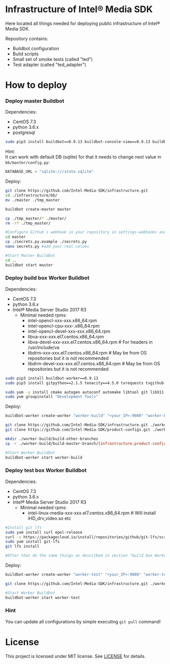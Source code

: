 # Infrastructure of Intel® Media SDK
Here located all things needed for deploying public infrastructure of Intel® Media SDK.  
  
Repository contains:  
- Buildbot configuration
- Build scripts
- Small set of smoke tests (called "ted")
- Test adapter (called "ted_adapter")


# How to deploy
### Deploy master Buildbot
Dependencies:
- CentOS 7.3
- python 3.6.x
- postgresql

```bash
sudo pip3 install buildbot==0.9.13 buildbot-console-view==0.9.13 buildbot-waterfall-view==0.9.13 buildbot-grid-view==0.9.13 buildbot-www==0.9.13
```
Hint:  
It can work with default DB (sqlite) for that it needs to change next value in `bb/master/config.py`:
```python
DATABASE_URL = "sqlite:///state.sqlite"
```

Deploy:
```bash
git clone https://github.com/Intel-Media-SDK/infrastructure.git
cd ./infrastructure/bb/
mv ./master ./tmp_master

buildbot create-master master

cp ./tmp_master/* ./master/
rm -rf ./tmp_master/

#Configure Github`s webhook in your repository in settings-webhooks and create Github`s token after that do:
cd master
cp ./secrets.py.example ./secrets.py
nano secrets.py #add your real values

#Start Master Buildbot
cd ..
buildbot start master

```
### Deploy build box Worker Buildbot
Dependencies:
- CentOS 7.3
- python 3.6.x
- Intel® Media Server Studio 2017 R3
  - Minimal needed rpms:
    - intel-opencl-xxx-xxx.x86_64.rpm
    - intel-opencl-cpu-xxx-.x86_64.rpm
    - intel-opencl-devel-xxx-xxx.x86_64.rpm
    - libva-xxx-xxx.el7.centos.x86_64.rpm
    - libva-devel-xxx-xxx.el7.centos.x86_64.rpm   # For headers in /usr/include/va
    - libdrm-xxx-xxx.el7.centos.x86_64.rpm        # May be from OS repositories but it is not recommended
    - libdrm-devel-xxx-xxx.el7.centos.x86_64.rpm  # May be from OS repositories but it is not recommended
```bash
sudo pip3 install buildbot-worker==0.9.13
sudo pip3 install gitpython==2.1.5 tenacity==4.5.0 txrequests txgithub service_identity

sudo yum -y install cmake autogen autoconf automake libtool git libX11 libXext-devel libX11-devel libXext libXfixes libXfixes-devel libdrm-devel mesa-dri-drivers libGL libGL-devel numactl-devel numad
sudo yum groupinstall "Development Tools"
```
Deploy:
```bash
buildbot-worker create-worker "worker-build" "<your_IP>:9000" "worker-build" "pass"

git clone https://github.com/Intel-Media-SDK/infrastructure.git ./worker-build/build-master-branch/infrastructure
git clone https://github.com/Intel-Media-SDK/product-configs.git ./worker-build/build-master-branch/product-configs

mkdir ./worker-build/build-other-branches
cp -r ./worker-build/build-master-branch/{infrastructure,product-configs} ./worker-build/build-other-branches/

#Start Worker Buildbot
buildbot-worker start worker-build
```

### Deploy test box Worker Buildbot
Dependencies:
- CentOS 7.3
- python 3.6.x
- Intel® Media Server Studio 2017 R3
  - Minimal needed rpms:
    - intel-linux-media-xxx-xxx.el7.centos.x86_64.rpm  # Will install iHD_drv_video.so etc

```bash
#Install git lfs
sudo yum install curl epel-release
curl -s https://packagecloud.io/install/repositories/github/git-lfs/script.rpm.sh | sudo bash
sudo yum install git-lfs
git lfs install

#After that do the same things as described in section "build box Worker"
```

Deploy:
```bash
buildbot-worker create-worker "worker-test" "<your_IP>:9000" "worker-test" "pass"

git clone https://github.com/Intel-Media-SDK/infrastructure.git ./worker-test/test/infrastructure

#Start Worker Buildbot
buildbot-worker start worker-test
```

### Hint
You can update all configurations by simple executing `git pull` command!


# License
This project is licensed under MIT license. See [LICENSE](./LICENSE) for details.
